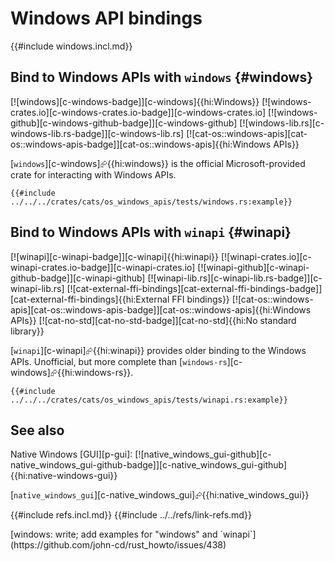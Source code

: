 # Windows API bindings

{{#include windows.incl.md}}

## Bind to Windows APIs with `windows` {#windows}

[![windows][c-windows-badge]][c-windows]{{hi:Windows}}
[![windows-crates.io][c-windows-crates.io-badge]][c-windows-crates.io]
[![windows-github][c-windows-github-badge]][c-windows-github]
[![windows-lib.rs][c-windows-lib.rs-badge]][c-windows-lib.rs]
[![cat-os::windows-apis][cat-os::windows-apis-badge]][cat-os::windows-apis]{{hi:Windows APIs}}

[`windows`][c-windows]⮳{{hi:windows}} is the official Microsoft-provided crate for interacting with Windows APIs.

```rust,editable
{{#include ../../../crates/cats/os_windows_apis/tests/windows.rs:example}}
```

## Bind to Windows APIs with `winapi` {#winapi}

[![winapi][c-winapi-badge]][c-winapi]{{hi:winapi}}
[![winapi-crates.io][c-winapi-crates.io-badge]][c-winapi-crates.io]
[![winapi-github][c-winapi-github-badge]][c-winapi-github]
[![winapi-lib.rs][c-winapi-lib.rs-badge]][c-winapi-lib.rs]
[![cat-external-ffi-bindings][cat-external-ffi-bindings-badge]][cat-external-ffi-bindings]{{hi:External FFI bindings}}
[![cat-os::windows-apis][cat-os::windows-apis-badge]][cat-os::windows-apis]{{hi:Windows APIs}}
[![cat-no-std][cat-no-std-badge]][cat-no-std]{{hi:No standard library}}

[`winapi`][c-winapi]⮳{{hi:winapi}} provides older binding to the Windows APIs. Unofficial, but more complete than [`windows-rs`][c-windows]⮳{{hi:windows-rs}}.

```rust,editable
{{#include ../../../crates/cats/os_windows_apis/tests/winapi.rs:example}}
```

## See also

Native Windows [GUI][p-gui]: [![native_windows_gui-github][c-native_windows_gui-github-badge]][c-native_windows_gui-github]{{hi:native-windows-gui}}

[`native_windows_gui`][c-native_windows_gui]⮳{{hi:native_windows_gui}}

{{#include refs.incl.md}}
{{#include ../../refs/link-refs.md}}

<div class="hidden">
[windows: write; add examples for "windows" and `winapi`](https://github.com/john-cd/rust_howto/issues/438)
</div>
